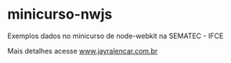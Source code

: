 # minicurso-nwjs
Exemplos dados no minicurso de node-webkit na SEMATEC - IFCE

Mais detalhes acesse www.jayralencar.com.br
